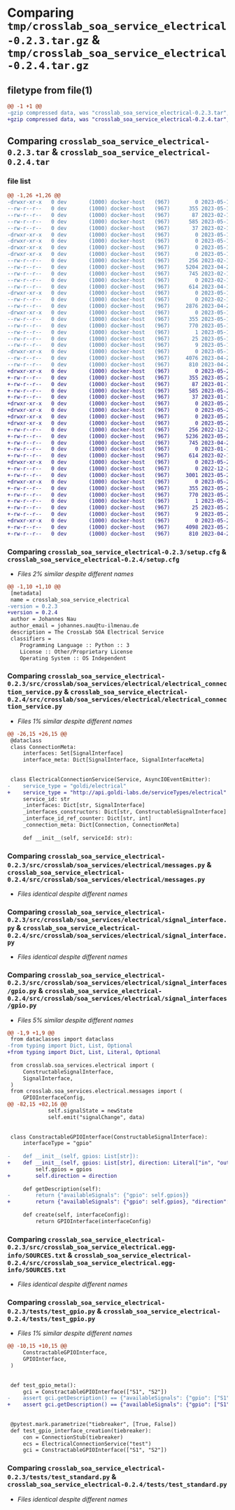 # Comparing `tmp/crosslab_soa_service_electrical-0.2.3.tar.gz` & `tmp/crosslab_soa_service_electrical-0.2.4.tar.gz`

## filetype from file(1)

```diff
@@ -1 +1 @@
-gzip compressed data, was "crosslab_soa_service_electrical-0.2.3.tar", last modified: Fri May 19 08:17:37 2023, max compression
+gzip compressed data, was "crosslab_soa_service_electrical-0.2.4.tar", last modified: Wed May 24 18:57:11 2023, max compression
```

## Comparing `crosslab_soa_service_electrical-0.2.3.tar` & `crosslab_soa_service_electrical-0.2.4.tar`

### file list

```diff
@@ -1,26 +1,26 @@
-drwxr-xr-x   0 dev       (1000) docker-host   (967)        0 2023-05-19 08:17:37.823256 crosslab_soa_service_electrical-0.2.3/
--rw-r--r--   0 dev       (1000) docker-host   (967)      355 2023-05-19 08:17:37.823256 crosslab_soa_service_electrical-0.2.3/PKG-INFO
--rw-r--r--   0 dev       (1000) docker-host   (967)       87 2023-02-10 09:58:35.000000 crosslab_soa_service_electrical-0.2.3/pyproject.toml
--rw-r--r--   0 dev       (1000) docker-host   (967)      585 2023-05-19 08:17:37.823256 crosslab_soa_service_electrical-0.2.3/setup.cfg
--rw-r--r--   0 dev       (1000) docker-host   (967)       37 2023-02-10 09:58:35.000000 crosslab_soa_service_electrical-0.2.3/setup.py
-drwxr-xr-x   0 dev       (1000) docker-host   (967)        0 2023-05-19 08:17:37.813256 crosslab_soa_service_electrical-0.2.3/src/
-drwxr-xr-x   0 dev       (1000) docker-host   (967)        0 2023-05-19 08:17:37.813256 crosslab_soa_service_electrical-0.2.3/src/crosslab/
-drwxr-xr-x   0 dev       (1000) docker-host   (967)        0 2023-05-19 08:17:37.813256 crosslab_soa_service_electrical-0.2.3/src/crosslab/soa_services/
-drwxr-xr-x   0 dev       (1000) docker-host   (967)        0 2023-05-19 08:17:37.816589 crosslab_soa_service_electrical-0.2.3/src/crosslab/soa_services/electrical/
--rw-r--r--   0 dev       (1000) docker-host   (967)      256 2023-02-10 09:58:35.000000 crosslab_soa_service_electrical-0.2.3/src/crosslab/soa_services/electrical/__init__.py
--rw-r--r--   0 dev       (1000) docker-host   (967)     5204 2023-04-26 09:19:14.000000 crosslab_soa_service_electrical-0.2.3/src/crosslab/soa_services/electrical/electrical_connection_service.py
--rw-r--r--   0 dev       (1000) docker-host   (967)      745 2023-02-10 10:19:30.000000 crosslab_soa_service_electrical-0.2.3/src/crosslab/soa_services/electrical/messages.py
--rw-r--r--   0 dev       (1000) docker-host   (967)        0 2023-02-10 09:58:35.000000 crosslab_soa_service_electrical-0.2.3/src/crosslab/soa_services/electrical/py.typed
--rw-r--r--   0 dev       (1000) docker-host   (967)      614 2023-04-12 09:26:55.000000 crosslab_soa_service_electrical-0.2.3/src/crosslab/soa_services/electrical/signal_interface.py
-drwxr-xr-x   0 dev       (1000) docker-host   (967)        0 2023-05-19 08:17:37.819923 crosslab_soa_service_electrical-0.2.3/src/crosslab/soa_services/electrical/signal_interfaces/
--rw-r--r--   0 dev       (1000) docker-host   (967)        0 2023-02-10 09:58:35.000000 crosslab_soa_service_electrical-0.2.3/src/crosslab/soa_services/electrical/signal_interfaces/__init__.py
--rw-r--r--   0 dev       (1000) docker-host   (967)     2876 2023-04-26 09:19:14.000000 crosslab_soa_service_electrical-0.2.3/src/crosslab/soa_services/electrical/signal_interfaces/gpio.py
-drwxr-xr-x   0 dev       (1000) docker-host   (967)        0 2023-05-19 08:17:37.819923 crosslab_soa_service_electrical-0.2.3/src/crosslab_soa_service_electrical.egg-info/
--rw-r--r--   0 dev       (1000) docker-host   (967)      355 2023-05-19 08:17:37.000000 crosslab_soa_service_electrical-0.2.3/src/crosslab_soa_service_electrical.egg-info/PKG-INFO
--rw-r--r--   0 dev       (1000) docker-host   (967)      770 2023-05-19 08:17:37.000000 crosslab_soa_service_electrical-0.2.3/src/crosslab_soa_service_electrical.egg-info/SOURCES.txt
--rw-r--r--   0 dev       (1000) docker-host   (967)        1 2023-05-19 08:17:37.000000 crosslab_soa_service_electrical-0.2.3/src/crosslab_soa_service_electrical.egg-info/dependency_links.txt
--rw-r--r--   0 dev       (1000) docker-host   (967)       25 2023-05-19 08:17:37.000000 crosslab_soa_service_electrical-0.2.3/src/crosslab_soa_service_electrical.egg-info/requires.txt
--rw-r--r--   0 dev       (1000) docker-host   (967)        9 2023-05-19 08:17:37.000000 crosslab_soa_service_electrical-0.2.3/src/crosslab_soa_service_electrical.egg-info/top_level.txt
-drwxr-xr-x   0 dev       (1000) docker-host   (967)        0 2023-05-19 08:17:37.823256 crosslab_soa_service_electrical-0.2.3/tests/
--rw-r--r--   0 dev       (1000) docker-host   (967)     4076 2023-04-26 09:19:14.000000 crosslab_soa_service_electrical-0.2.3/tests/test_gpio.py
--rw-r--r--   0 dev       (1000) docker-host   (967)      810 2023-04-26 09:19:14.000000 crosslab_soa_service_electrical-0.2.3/tests/test_standard.py
+drwxr-xr-x   0 dev       (1000) docker-host   (967)        0 2023-05-24 18:57:11.510491 crosslab_soa_service_electrical-0.2.4/
+-rw-r--r--   0 dev       (1000) docker-host   (967)      355 2023-05-24 18:57:11.510491 crosslab_soa_service_electrical-0.2.4/PKG-INFO
+-rw-r--r--   0 dev       (1000) docker-host   (967)       87 2023-01-10 14:53:51.000000 crosslab_soa_service_electrical-0.2.4/pyproject.toml
+-rw-r--r--   0 dev       (1000) docker-host   (967)      585 2023-05-24 18:57:11.510491 crosslab_soa_service_electrical-0.2.4/setup.cfg
+-rw-r--r--   0 dev       (1000) docker-host   (967)       37 2023-01-10 14:52:40.000000 crosslab_soa_service_electrical-0.2.4/setup.py
+drwxr-xr-x   0 dev       (1000) docker-host   (967)        0 2023-05-24 18:57:11.507158 crosslab_soa_service_electrical-0.2.4/src/
+drwxr-xr-x   0 dev       (1000) docker-host   (967)        0 2023-05-24 18:57:11.507158 crosslab_soa_service_electrical-0.2.4/src/crosslab/
+drwxr-xr-x   0 dev       (1000) docker-host   (967)        0 2023-05-24 18:57:11.507158 crosslab_soa_service_electrical-0.2.4/src/crosslab/soa_services/
+drwxr-xr-x   0 dev       (1000) docker-host   (967)        0 2023-05-24 18:57:11.507158 crosslab_soa_service_electrical-0.2.4/src/crosslab/soa_services/electrical/
+-rw-r--r--   0 dev       (1000) docker-host   (967)      256 2022-12-20 17:27:48.000000 crosslab_soa_service_electrical-0.2.4/src/crosslab/soa_services/electrical/__init__.py
+-rw-r--r--   0 dev       (1000) docker-host   (967)     5236 2023-05-22 07:55:59.000000 crosslab_soa_service_electrical-0.2.4/src/crosslab/soa_services/electrical/electrical_connection_service.py
+-rw-r--r--   0 dev       (1000) docker-host   (967)      745 2023-04-23 10:11:43.000000 crosslab_soa_service_electrical-0.2.4/src/crosslab/soa_services/electrical/messages.py
+-rw-r--r--   0 dev       (1000) docker-host   (967)        0 2023-01-16 16:15:44.000000 crosslab_soa_service_electrical-0.2.4/src/crosslab/soa_services/electrical/py.typed
+-rw-r--r--   0 dev       (1000) docker-host   (967)      614 2023-02-13 11:08:58.000000 crosslab_soa_service_electrical-0.2.4/src/crosslab/soa_services/electrical/signal_interface.py
+drwxr-xr-x   0 dev       (1000) docker-host   (967)        0 2023-05-24 18:57:11.507158 crosslab_soa_service_electrical-0.2.4/src/crosslab/soa_services/electrical/signal_interfaces/
+-rw-r--r--   0 dev       (1000) docker-host   (967)        0 2022-12-20 16:55:25.000000 crosslab_soa_service_electrical-0.2.4/src/crosslab/soa_services/electrical/signal_interfaces/__init__.py
+-rw-r--r--   0 dev       (1000) docker-host   (967)     3001 2023-05-23 12:48:52.000000 crosslab_soa_service_electrical-0.2.4/src/crosslab/soa_services/electrical/signal_interfaces/gpio.py
+drwxr-xr-x   0 dev       (1000) docker-host   (967)        0 2023-05-24 18:57:11.510491 crosslab_soa_service_electrical-0.2.4/src/crosslab_soa_service_electrical.egg-info/
+-rw-r--r--   0 dev       (1000) docker-host   (967)      355 2023-05-24 18:57:11.000000 crosslab_soa_service_electrical-0.2.4/src/crosslab_soa_service_electrical.egg-info/PKG-INFO
+-rw-r--r--   0 dev       (1000) docker-host   (967)      770 2023-05-24 18:57:11.000000 crosslab_soa_service_electrical-0.2.4/src/crosslab_soa_service_electrical.egg-info/SOURCES.txt
+-rw-r--r--   0 dev       (1000) docker-host   (967)        1 2023-05-24 18:57:11.000000 crosslab_soa_service_electrical-0.2.4/src/crosslab_soa_service_electrical.egg-info/dependency_links.txt
+-rw-r--r--   0 dev       (1000) docker-host   (967)       25 2023-05-24 18:57:11.000000 crosslab_soa_service_electrical-0.2.4/src/crosslab_soa_service_electrical.egg-info/requires.txt
+-rw-r--r--   0 dev       (1000) docker-host   (967)        9 2023-05-24 18:57:11.000000 crosslab_soa_service_electrical-0.2.4/src/crosslab_soa_service_electrical.egg-info/top_level.txt
+drwxr-xr-x   0 dev       (1000) docker-host   (967)        0 2023-05-24 18:57:11.510491 crosslab_soa_service_electrical-0.2.4/tests/
+-rw-r--r--   0 dev       (1000) docker-host   (967)     4098 2023-05-23 20:29:08.000000 crosslab_soa_service_electrical-0.2.4/tests/test_gpio.py
+-rw-r--r--   0 dev       (1000) docker-host   (967)      810 2023-04-20 09:47:47.000000 crosslab_soa_service_electrical-0.2.4/tests/test_standard.py
```

### Comparing `crosslab_soa_service_electrical-0.2.3/setup.cfg` & `crosslab_soa_service_electrical-0.2.4/setup.cfg`

 * *Files 2% similar despite different names*

```diff
@@ -1,10 +1,10 @@
 [metadata]
 name = crosslab_soa_service_electrical
-version = 0.2.3
+version = 0.2.4
 author = Johannes Nau
 author_email = johannes.nau@tu-ilmenau.de
 description = The CrossLab SOA Electrical Service
 classifiers = 
 	Programming Language :: Python :: 3
 	License :: Other/Proprietary License
 	Operating System :: OS Independent
```

### Comparing `crosslab_soa_service_electrical-0.2.3/src/crosslab/soa_services/electrical/electrical_connection_service.py` & `crosslab_soa_service_electrical-0.2.4/src/crosslab/soa_services/electrical/electrical_connection_service.py`

 * *Files 1% similar despite different names*

```diff
@@ -26,15 +26,15 @@
 @dataclass
 class ConnectionMeta:
     interfaces: Set[SignalInterface]
     interface_meta: Dict[SignalInterface, SignalInterfaceMeta]
 
 
 class ElectricalConnectionService(Service, AsyncIOEventEmitter):
-    service_type = "goldi/electrical"
+    service_type = "http://api.goldi-labs.de/serviceTypes/electrical"
     service_id: str
     _interfaces: Dict[str, SignalInterface]
     _interfaces_constructors: Dict[str, ConstructableSignalInterface]
     _interface_id_ref_counter: Dict[str, int]
     _connection_meta: Dict[Connection, ConnectionMeta]
 
     def __init__(self, serviceId: str):
```

### Comparing `crosslab_soa_service_electrical-0.2.3/src/crosslab/soa_services/electrical/messages.py` & `crosslab_soa_service_electrical-0.2.4/src/crosslab/soa_services/electrical/messages.py`

 * *Files identical despite different names*

### Comparing `crosslab_soa_service_electrical-0.2.3/src/crosslab/soa_services/electrical/signal_interface.py` & `crosslab_soa_service_electrical-0.2.4/src/crosslab/soa_services/electrical/signal_interface.py`

 * *Files identical despite different names*

### Comparing `crosslab_soa_service_electrical-0.2.3/src/crosslab/soa_services/electrical/signal_interfaces/gpio.py` & `crosslab_soa_service_electrical-0.2.4/src/crosslab/soa_services/electrical/signal_interfaces/gpio.py`

 * *Files 5% similar despite different names*

```diff
@@ -1,9 +1,9 @@
 from dataclasses import dataclass
-from typing import Dict, List, Optional
+from typing import Dict, List, Literal, Optional
 
 from crosslab.soa_services.electrical import (
     ConstructableSignalInterface,
     SignalInterface,
 )
 from crosslab.soa_services.electrical.messages import (
     GPIOInterfaceConfig,
@@ -82,15 +82,16 @@
             self.signalState = newState
             self.emit("signalChange", data)
 
 
 class ConstractableGPIOInterface(ConstructableSignalInterface):
     interfaceType = "gpio"
 
-    def __init__(self, gpios: List[str]):
+    def __init__(self, gpios: List[str], direction: Literal["in", "out", "inout"] = "inout"):
         self.gpios = gpios
+        self.direction = direction
 
     def getDescription(self):
-        return {"availableSignals": {"gpio": self.gpios}}
+        return {"availableSignals": {"gpio": self.gpios}, "direction": self.direction}
 
     def create(self, interfaceConfig):
         return GPIOInterface(interfaceConfig)
```

### Comparing `crosslab_soa_service_electrical-0.2.3/src/crosslab_soa_service_electrical.egg-info/SOURCES.txt` & `crosslab_soa_service_electrical-0.2.4/src/crosslab_soa_service_electrical.egg-info/SOURCES.txt`

 * *Files identical despite different names*

### Comparing `crosslab_soa_service_electrical-0.2.3/tests/test_gpio.py` & `crosslab_soa_service_electrical-0.2.4/tests/test_gpio.py`

 * *Files 1% similar despite different names*

```diff
@@ -10,15 +10,15 @@
     ConstractableGPIOInterface,
     GPIOInterface,
 )
 
 
 def test_gpio_meta():
     gci = ConstractableGPIOInterface(["S1", "S2"])
-    assert gci.getDescription() == {"availableSignals": {"gpio": ["S1", "S2"]}}
+    assert gci.getDescription() == {"availableSignals": {"gpio": ["S1", "S2"]}, "direction": "inout"}
 
 
 @pytest.mark.parametrize("tiebreaker", [True, False])
 def test_gpio_interface_creation(tiebreaker):
     con = ConnectionStub(tiebreaker)
     ecs = ElectricalConnectionService("test")
     gci = ConstractableGPIOInterface(["S1", "S2"])
```

### Comparing `crosslab_soa_service_electrical-0.2.3/tests/test_standard.py` & `crosslab_soa_service_electrical-0.2.4/tests/test_standard.py`

 * *Files identical despite different names*

